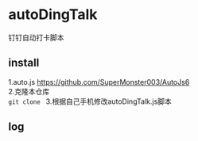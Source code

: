 # autoDingTalk
钉钉自动打卡脚本

## install
1.auto.js
https://github.com/SuperMonster003/AutoJs6 \
2.克隆本仓库 \
```git clone ``` 
3.根据自己手机修改autoDingTalk.js脚本

## log
